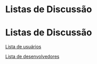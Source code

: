 # Listas de Discussão
# Listas de Discussão


[Lista de usuários](http://groups.google.com/group/caelum-stella-user)

[Lista de desenvolvedores](http://groups.google.com/group/caelum-stella-dev)